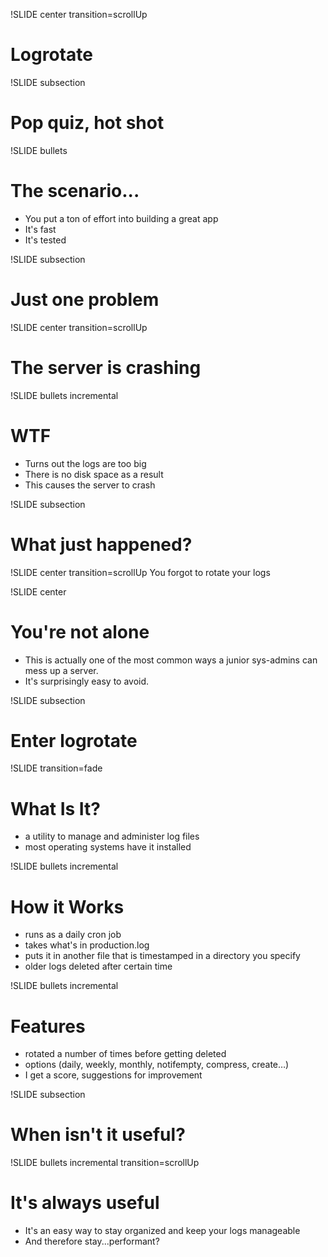 !SLIDE center transition=scrollUp
# Logrotate #

!SLIDE subsection
# Pop quiz, hot shot #

!SLIDE bullets
# The scenario... #

* You put a ton of effort into building a great app
* It's fast
* It's tested

!SLIDE subsection
# Just one problem #

!SLIDE center transition=scrollUp
# The server is crashing #

!SLIDE bullets incremental
# WTF #

* Turns out the logs are too big
* There is no disk space as a result
* This causes the server to crash

!SLIDE subsection
# What just happened? #

!SLIDE center transition=scrollUp
You forgot to rotate your logs

!SLIDE center
# You're not alone #

* This is actually one of the most common ways a junior sys-admins can mess up a server.
* It's surprisingly easy to avoid.

!SLIDE subsection
# Enter logrotate #

!SLIDE transition=fade
# What Is It? #

* a utility to manage and administer log files
* most operating systems have it installed

!SLIDE bullets incremental
# How it Works #

* runs as a daily cron job
* takes what's in production.log
* puts it in another file that is timestamped in a directory you specify
* older logs deleted after certain time

!SLIDE bullets incremental
# Features #

* rotated a number of times before getting deleted
* options (daily, weekly, monthly, notifempty, compress, create…)
* I get a score, suggestions for improvement

!SLIDE subsection
# When isn't it useful? #

!SLIDE bullets incremental transition=scrollUp
# It's always useful #

* It's an easy way to stay organized and keep your logs manageable
* And therefore stay...performant?